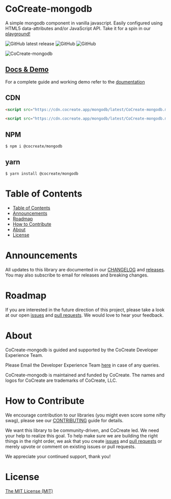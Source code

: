 # CoCreate-mongodb

A simple mongodb component in vanilla javascript. Easily configured using HTML5 data-attributes and/or JavaScript API. Take it for a spin in our [playground!](https://cocreate.app/docs/mongodb)

![GitHub latest release](https://img.shields.io/github/v/release/CoCreate-app/CoCreate-mongodb?style=flat-square)
![GitHub](https://img.shields.io/github/license/CoCreate-app/CoCreate-mongodb?style=flat-square)
![GitHub](https://img.shields.io/static/v1?style=flat-square&label=&message=Hiring&color=blueviolet)


![CoCreate-mongodb](https://cdn.cocreate.app/docs/CoCreate-mongodb.gif)

## [Docs & Demo](https://cocreate.app/docs/mongodb)

For a complete guide and working demo refer to the [doumentation](https://cocreate.app/docs/mongodb)

## CDN

```html
<script src="https://cdn.cocreate.app/mongodb/latest/CoCreate-mongodb.min.js"></script>
```

```html
<script src="https://cdn.cocreate.app/mongodb/latest/CoCreate-mongodb.min.css"></script>
```

## NPM

```shell
$ npm i @cocreate/mongodb
```

## yarn

```shell
$ yarn install @cocreate/mongodb
```

# Table of Contents

- [Table of Contents](#table-of-contents)
- [Announcements](#announcements)
- [Roadmap](#roadmap)
- [How to Contribute](#how-to-contribute)
- [About](#about)
- [License](#license)

<a name="announcements"></a>

# Announcements

All updates to this library are documented in our [CHANGELOG](https://github.com/CoCreate-app/CoCreate-mongodb/blob/master/CHANGELOG.md) and [releases](https://github.com/CoCreate-app/CoCreate-mongodb/releases). You may also subscribe to email for releases and breaking changes.

<a name="roadmap"></a>

# Roadmap

If you are interested in the future direction of this project, please take a look at our open [issues](https://github.com/CoCreate-app/CoCreate-mongodb/issues) and [pull requests](https://github.com/CoCreate-app/CoCreate-mongodb/pulls). We would love to hear your feedback.

<a name="about"></a>

# About

CoCreate-mongodb is guided and supported by the CoCreate Developer Experience Team.

Please Email the Developer Experience Team [here](mailto:develop@cocreate.app) in case of any queries.

CoCreate-mongodb is maintained and funded by CoCreate. The names and logos for CoCreate are trademarks of CoCreate, LLC.

<a name="contribute"></a>

# How to Contribute

We encourage contribution to our libraries (you might even score some nifty swag), please see our [CONTRIBUTING](https://github.com/CoCreate-app/CoCreate-mongodb/blob/master/CONTRIBUTING.md) guide for details.

We want this library to be community-driven, and CoCreate led. We need your help to realize this goal. To help make sure we are building the right things in the right order, we ask that you create [issues](https://github.com/CoCreate-app/CoCreate-mongodb/issues) and [pull requests](https://github.com/CoCreate-app/CoCreate-mongodb/pulls) or merely upvote or comment on existing issues or pull requests.

We appreciate your continued support, thank you!

# License

[The MIT License (MIT)](https://github.com/CoCreate-app/CoCreate-mongodb/blob/master/LICENSE)
